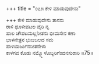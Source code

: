 +++
title = "೦೭೫ ಕೇಳಿ ಮಾಡುವುದೇನು"

+++
ಕೇಳಿ ಮಾಡುವುದೇನು ತಾನಸು  
ರಾಳಿ ಧೂಳೀಪಟಲ ವೈರಿ ನೃ  
ಪಾಲ ಚೌಪಟಮಲ್ಲನೀತನು ಭೀಮಸೇನ ಕಣಾ  
ಭಾಳನೇತ್ರನ ಭುಜಬಲದ ಸಮ  
ಪಾಳಿಯರ್ಜುನನೀತನೇಳಾ  
ಕಾಳಗವ ಕೊಡು ನಮ್ಮ್ಮೊಳೊಬ್ಬರಿಗೆಂದನಸುರಾರಿ     ॥75॥